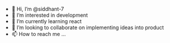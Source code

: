 - 👋 Hi, I’m @siddhant-7
- 👀 I’m interested in development
- 🌱 I’m currently learning react
- 💞️ I’m looking to collaborate on implementing ideas into product
- 📫 How to reach me ...

<!---
siddhant-7/siddhant-7 is a ✨ special ✨ repository because its `README.md` (this file) appears on your GitHub profile.
You can click the Preview link to take a look at your changes.
--->
